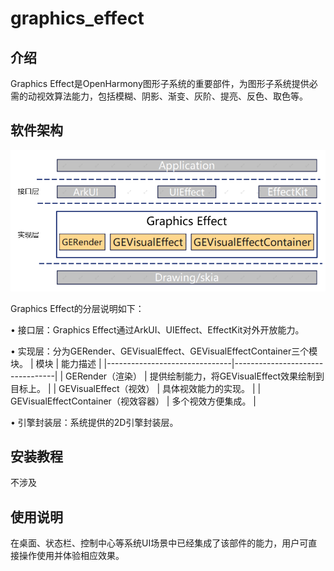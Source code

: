 # graphics_effect

## 介绍
Graphics Effect是OpenHarmony图形子系统的重要部件，为图形子系统提供必需的动视效算法能力，包括模糊、阴影、渐变、灰阶、提亮、反色、取色等。

## 软件架构
![GraphicsEffect架构图](./figures/graphics_effect_architecture.png)

Graphics Effect的分层说明如下：

• 接口层：Graphics Effect通过ArkUI、UIEffect、EffectKit对外开放能力。

• 实现层：分为GERender、GEVisualEffect、GEVisualEffectContainer三个模块。
| 模块                            | 能力描述                            |
|-------------------------------|---------------------------------|
| GERender（渲染）                  | 提供绘制能力，将GEVisualEffect效果绘制到目标上。 |
| GEVisualEffect（视效）            | 具体视效能力的实现。                      |
| GEVisualEffectContainer（视效容器） | 多个视效方便集成。                       |

• 引擎封装层：系统提供的2D引擎封装层。

## 安装教程

不涉及

## 使用说明

在桌面、状态栏、控制中心等系统UI场景中已经集成了该部件的能力，用户可直接操作使用并体验相应效果。

